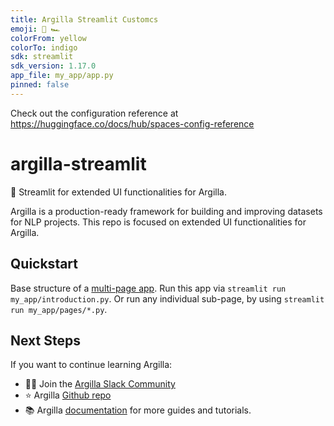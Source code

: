 ```yaml
---
title: Argilla Streamlit Customcs
emoji: 👑 🏎️
colorFrom: yellow
colorTo: indigo
sdk: streamlit
sdk_version: 1.17.0
app_file: my_app/app.py
pinned: false
---
```


Check out the configuration reference at https://huggingface.co/docs/hub/spaces-config-reference

# argilla-streamlit
👑 Streamlit for extended UI functionalities for Argilla.

Argilla is a production-ready framework for building and improving datasets for NLP projects. This repo is focused on extended UI functionalities for Argilla.

## Quickstart
Base structure of a [multi-page app](https://docs.streamlit.io/library/get-started/multipage-apps/create-a-multipage-app). Run this app via `streamlit run my_app/introduction.py`. Or run any individual sub-page, by using `streamlit run my_app/pages/*.py`.

## Next Steps
If you want to continue learning Argilla:
- 🙋‍♀️ Join the [Argilla Slack Community](https://join.slack.com/t/rubrixworkspace/shared_invite/zt-whigkyjn-a3IUJLD7gDbTZ0rKlvcJ5g)
- ⭐ Argilla [Github repo](https://github.com/argilla-io/argilla)
- 📚 Argilla [documentation](https://docs.argilla.io) for more guides and tutorials.
